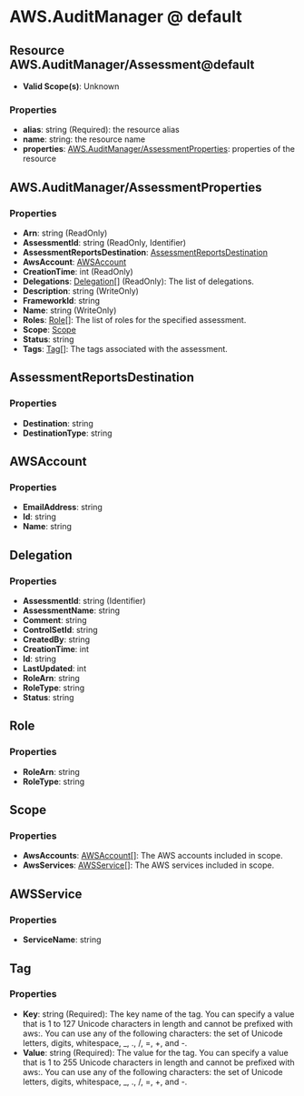# AWS.AuditManager @ default

## Resource AWS.AuditManager/Assessment@default
* **Valid Scope(s)**: Unknown
### Properties
* **alias**: string (Required): the resource alias
* **name**: string: the resource name
* **properties**: [AWS.AuditManager/AssessmentProperties](#awsauditmanagerassessmentproperties): properties of the resource

## AWS.AuditManager/AssessmentProperties
### Properties
* **Arn**: string (ReadOnly)
* **AssessmentId**: string (ReadOnly, Identifier)
* **AssessmentReportsDestination**: [AssessmentReportsDestination](#assessmentreportsdestination)
* **AwsAccount**: [AWSAccount](#awsaccount)
* **CreationTime**: int (ReadOnly)
* **Delegations**: [Delegation](#delegation)[] (ReadOnly): The list of delegations.
* **Description**: string (WriteOnly)
* **FrameworkId**: string
* **Name**: string (WriteOnly)
* **Roles**: [Role](#role)[]: The list of roles for the specified assessment.
* **Scope**: [Scope](#scope)
* **Status**: string
* **Tags**: [Tag](#tag)[]: The tags associated with the assessment.

## AssessmentReportsDestination
### Properties
* **Destination**: string
* **DestinationType**: string

## AWSAccount
### Properties
* **EmailAddress**: string
* **Id**: string
* **Name**: string

## Delegation
### Properties
* **AssessmentId**: string (Identifier)
* **AssessmentName**: string
* **Comment**: string
* **ControlSetId**: string
* **CreatedBy**: string
* **CreationTime**: int
* **Id**: string
* **LastUpdated**: int
* **RoleArn**: string
* **RoleType**: string
* **Status**: string

## Role
### Properties
* **RoleArn**: string
* **RoleType**: string

## Scope
### Properties
* **AwsAccounts**: [AWSAccount](#awsaccount)[]: The AWS accounts included in scope.
* **AwsServices**: [AWSService](#awsservice)[]: The AWS services included in scope.

## AWSService
### Properties
* **ServiceName**: string

## Tag
### Properties
* **Key**: string (Required): The key name of the tag. You can specify a value that is 1 to 127 Unicode characters in length and cannot be prefixed with aws:. You can use any of the following characters: the set of Unicode letters, digits, whitespace, _, ., /, =, +, and -. 
* **Value**: string (Required): The value for the tag. You can specify a value that is 1 to 255 Unicode characters in length and cannot be prefixed with aws:. You can use any of the following characters: the set of Unicode letters, digits, whitespace, _, ., /, =, +, and -. 

